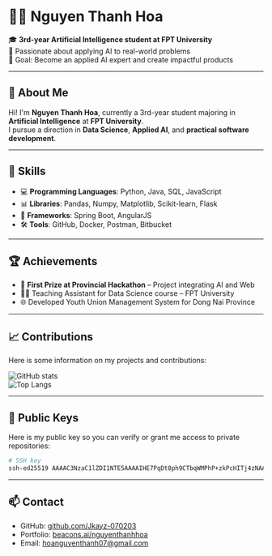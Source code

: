 # 👩‍💻 Nguyen Thanh Hoa

🎓 **3rd-year Artificial Intelligence student at FPT University**  
🌱 Passionate about applying AI to real-world problems  
🚀 Goal: Become an applied AI expert and create impactful products

---

## 👋 About Me

Hi! I'm **Nguyen Thanh Hoa**, currently a 3rd-year student majoring in **Artificial Intelligence** at **FPT University**.  
I pursue a direction in **Data Science**, **Applied AI**, and **practical software development**.

---

## 🔧 Skills

- 💻 **Programming Languages**: Python, Java, SQL, JavaScript  
- 📊 **Libraries**: Pandas, Numpy, Matplotlib, Scikit-learn, Flask  
- 🧠 **Frameworks**: Spring Boot, AngularJS  
- 🛠 **Tools**: GitHub, Docker, Postman, Bitbucket

---

## 🏆 Achievements

- 🥇 **First Prize at Provincial Hackathon** – Project integrating AI and Web  
- 🧑‍🏫 Teaching Assistant for Data Science course – FPT University  
- 🌐 Developed Youth Union Management System for Dong Nai Province

---

## 📈 Contributions

Here is some information on my projects and contributions:

![GitHub stats](https://github-readme-stats.vercel.app/api?username=Jkayz-070203&show_icons=true&theme=transparent)  
![Top Langs](https://github-readme-stats.vercel.app/api/top-langs/?username=Jkayz-070203&langs_count=8&layout=compact&hide=css,dockerfile&theme=transparent)

---

## 🔐 Public Keys

Here is my public key so you can verify or grant me access to private repositories:

```bash
# SSH key
ssh-ed25519 AAAAC3NzaC1lZDI1NTE5AAAAIHE7PqDt8ph9CTbqWMPhP+zkPcHITj4zNAAta2sTx/Aq openpgp:0xE5BC94EF
```

---

## 📫 Contact

- GitHub: [github.com/Jkayz-070203](https://github.com/Jkayz-070203)  
- Portfolio: [beacons.ai/nguyenthanhhoa](https://beacons.ai/nguyenthanhhoa)  
- Email: hoanguyenthanh07@gmail.com
